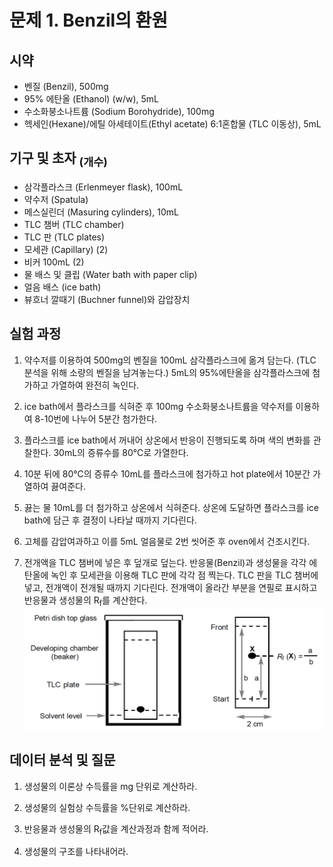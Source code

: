 # 문제 1. Benzil의 환원
## 시약
+	벤질 (Benzil), 500mg
+	95% 에탄올 (Ethanol) (w/w), 5mL
+	수소화붕소나트륨 (Sodium Borohydride), 100mg
+	헥세인(Hexane)/에틸 아세테이트(Ethyl acetate) 6:1혼합물 (TLC 이동상), 5mL
## 기구 및 초자 <sub>(개수)</sub>
+	삼각플라스크 (Erlenmeyer flask), 100mL
+	약수저 (Spatula)
+	메스실린더 (Masuring cylinders), 10mL
+	TLC 챔버 (TLC chamber)
+	TLC 판 (TLC plates)
+	모세관 (Capillary) (2)
+	비커 100mL (2)
+	물 배스 및 클립 (Water bath with paper clip)
+	얼음 배스 (ice bath)
+	뷰흐너 깔때기 (Buchner funnel)와 감압장치
## 실험 과정
1. 약수저를 이용하여 500mg의 벤질을 100mL 삼각플라스크에 옮겨 담는다. (TLC 분석을 위해 소량의 벤질을 남겨놓는다.) 5mL의 95%에탄올을 삼각플라스크에 첨가하고 가열하여 완전히 녹인다.

2. ice bath에서 플라스크를 식혀준 후 100mg 수소화붕소나트륨을 약수저를 이용하여 8-10번에 나누어 5분간 첨가한다.

3. 플라스크를 ice bath에서 꺼내어 상온에서 반응이 진행되도록 하며 색의 변화를 관찰한다. 30mL의 증류수를 80℃로 가열한다.

4. 10분 뒤에 80℃의 증류수 10mL를 플라스크에 첨가하고 hot plate에서 10분간 가열하여 끓여준다.

5. 끓는 물 10mL를 더 첨가하고 상온에서 식혀준다. 상온에 도달하면 플라스크를 ice bath에 담근 후 결정이 나타날 때까지 기다린다.

6. 고체를 감압여과하고 이를 5mL 얼음물로 2번 씻어준 후 oven에서 건조시킨다.

7. 전개액을 TLC 챔버에 넣은 후 덮개로 덮는다. 반응물(Benzil)과 생성물을 각각 에탄올에 녹인 후 모세관을 이용해 TLC 판에 각각 점 찍는다. TLC 판을 TLC 챔버에 넣고, 전개액이 전개될 때까지 기다린다. 전개액이 올라간 부분을 연필로 표시하고 반응물과 생성물의 R<sub>f</sub>를 계산한다.
![Alt text](TLC.png)
## 데이터 분석 및 질문
1. 생성물의 이론상 수득률을 mg 단위로 계산하라.

2. 생성물의 실험상 수득률을 %단위로 계산하라.

3. 반응물과 생성물의 R<sub>f</sub>값을 계산과정과 함께 적어라.

4. 생성물의 구조를 나타내어라.


